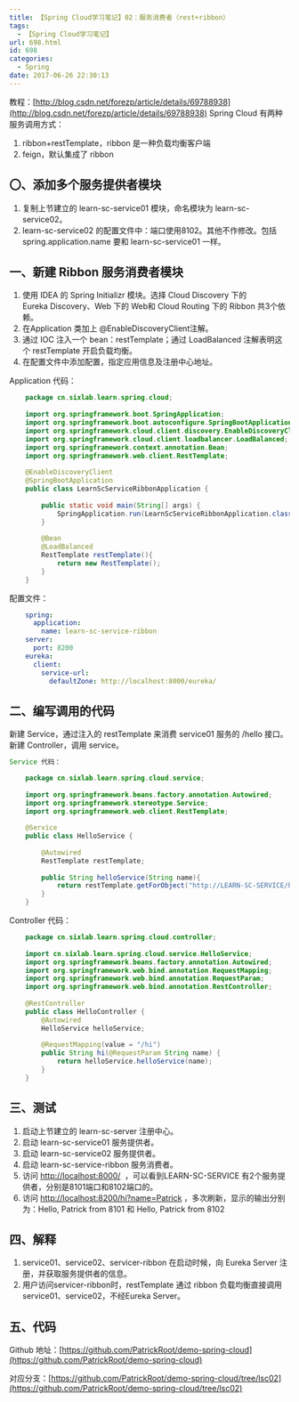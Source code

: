 ```yaml
---
title: 【Spring Cloud学习笔记】02：服务消费者（rest+ribbon）
tags:
  - 【Spring Cloud学习笔记】
url: 698.html
id: 698
categories:
  - Spring
date: 2017-06-26 22:30:13
---
```


教程：[http://blog.csdn.net/forezp/article/details/69788938](http://blog.csdn.net/forezp/article/details/69788938) Spring Cloud 有两种服务调用方式：
<!-- more -->
1.  ribbon+restTemplate，ribbon 是一种负载均衡客户端
2.  feign，默认集成了 ribbon

〇、添加多个服务提供者模块
-------------

1.  复制上节建立的 learn-sc-service01 模块，命名模块为 learn-sc-service02。
2.  learn-sc-service02 的配置文件中：端口使用8102。其他不作修改。包括 spring.application.name 要和 learn-sc-service01 一样。

一、新建 Ribbon 服务消费者模块
-------------------

1.  使用 IDEA 的 Spring Initializr 模块。选择 Cloud Discovery 下的 Eureka Discovery、Web 下的 Web和 Cloud Routing 下的 Ribbon 共3个依赖。
2.  在Application 类加上 @EnableDiscoveryClient注解。
3.  通过 IOC 注入一个 bean：restTemplate；通过 LoadBalanced 注解表明这个 restTemplate 开启负载均衡。
4.  在配置文件中添加配置，指定应用信息及注册中心地址。

Application 代码：
```java
    package cn.sixlab.learn.spring.cloud;
    
    import org.springframework.boot.SpringApplication;
    import org.springframework.boot.autoconfigure.SpringBootApplication;
    import org.springframework.cloud.client.discovery.EnableDiscoveryClient;
    import org.springframework.cloud.client.loadbalancer.LoadBalanced;
    import org.springframework.context.annotation.Bean;
    import org.springframework.web.client.RestTemplate;
    
    @EnableDiscoveryClient
    @SpringBootApplication
    public class LearnScServiceRibbonApplication {
        
        public static void main(String[] args) {
            SpringApplication.run(LearnScServiceRibbonApplication.class, args);
        }
        
        @Bean
        @LoadBalanced
        RestTemplate restTemplate(){
            return new RestTemplate();
        }
    }
```
配置文件：
```yml
    spring:
      application:
        name: learn-sc-service-ribbon
    server:
      port: 8200
    eureka:
      client:
        service-url:
          defaultZone: http://localhost:8000/eureka/
```

二、编写调用的代码
---------

新建 Service，通过注入的 restTemplate 来消费 service01 服务的 /hello 接口。新建 Controller，调用 service。
```java
Service 代码：

    package cn.sixlab.learn.spring.cloud.service;
    
    import org.springframework.beans.factory.annotation.Autowired;
    import org.springframework.stereotype.Service;
    import org.springframework.web.client.RestTemplate;
    
    @Service
    public class HelloService {
        
        @Autowired
        RestTemplate restTemplate;
        
        public String helloService(String name){
            return restTemplate.getForObject("http://LEARN-SC-SERVICE/hello?name=" + name, String.class);
        }
    }
```
Controller 代码：
```java
    package cn.sixlab.learn.spring.cloud.controller;
    
    import cn.sixlab.learn.spring.cloud.service.HelloService;
    import org.springframework.beans.factory.annotation.Autowired;
    import org.springframework.web.bind.annotation.RequestMapping;
    import org.springframework.web.bind.annotation.RequestParam;
    import org.springframework.web.bind.annotation.RestController;
    
    @RestController
    public class HelloController {
        @Autowired
        HelloService helloService;
        
        @RequestMapping(value = "/hi")
        public String hi(@RequestParam String name) {
            return helloService.helloService(name);
        }
    }
```
三、测试
----

1.  启动上节建立的 learn-sc-server 注册中心。
2.  启动 learn-sc-service01 服务提供者。
3.  启动 learn-sc-service02 服务提供者。
4.  启动 learn-sc-service-ribbon 服务消费者。
5.  访问 [http://localhost:8000/](http://localhost:8000/)  ，可以看到LEARN-SC-SERVICE 有2个服务提供者，分别是8101端口和8102端口的。
6.  访问 [http://localhost:8200/hi?name=Patrick](http://localhost:8200/hi?name=Patrick) ，多次刷新，显示的输出分别为：Hello, Patrick from 8101 和 Hello, Patrick from 8102

四、解释
----

1.  service01、service02、servicer-ribbon 在启动时候，向 Eureka Server 注册，并获取服务提供者的信息。
2.  用户访问servicer-ribbon时，restTemplate 通过 ribbon 负载均衡直接调用 service01、service02，不经Eureka Server。

五、代码
----

Github 地址：[https://github.com/PatrickRoot/demo-spring-cloud](https://github.com/PatrickRoot/demo-spring-cloud)

对应分支：[https://github.com/PatrickRoot/demo-spring-cloud/tree/lsc02](https://github.com/PatrickRoot/demo-spring-cloud/tree/lsc02)